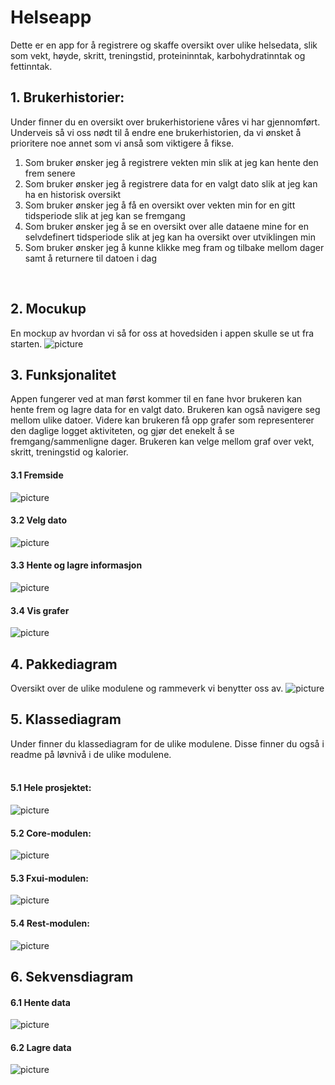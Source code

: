 # Helseapp
Dette er en app for å registrere og skaffe oversikt over ulike helsedata, 
slik som vekt, høyde,  skritt, treningstid, proteininntak, karbohydratinntak 
og fettinntak. 
<br/>


## 1. Brukerhistorier:
Under finner du en oversikt over brukerhistoriene våres vi har gjennomført. 
Underveis så vi oss nødt til å endre ene brukerhistorien, da vi ønsket å prioritere noe annet som vi anså som viktigere å fikse. 

1. Som bruker ønsker jeg å registrere vekten min slik at jeg kan hente den frem senere
2. Som bruker ønsker jeg å registrere data for en valgt dato slik at jeg kan ha en historisk oversikt
3. Som bruker ønsker jeg å få en oversikt over vekten min for en gitt tidsperiode slik at jeg kan se fremgang
4. Som bruker ønsker jeg å se en oversikt over alle dataene mine for en selvdefinert tidsperiode slik at jeg kan ha oversikt over utviklingen min
5. Som bruker ønsker jeg å kunne klikke meg fram og tilbake mellom dager samt å returnere til datoen i dag
<br/>


## 2. Mocukup
En mockup av hvordan vi så for oss at hovedsiden i appen skulle se ut fra starten. 
![picture](img/mockup_helseapp.jpg)
<br/>


## 3. Funksjonalitet
Appen fungerer ved at man først kommer til en fane hvor brukeren kan hente frem og lagre data for en valgt dato. 
Brukeren kan også navigere seg mellom ulike datoer. 
Videre kan brukeren få opp grafer som representerer den daglige logget aktiviteten, og gjør det enekelt å se fremgang/sammenligne dager. 
Brukeren kan velge mellom graf over vekt, skritt, treningstid og kalorier. 
<br/>


#### 3.1 Fremside
![picture](img/fremside.png)
<br/>


#### 3.2 Velg dato
![picture](img/velg_dato.png)
<br/>


#### 3.3 Hente og lagre informasjon
![picture](img/info.png)
<br/>


#### 3.4 Vis grafer
![picture](img/graf.png)
<br/>


## 4. Pakkediagram
Oversikt over de ulike modulene og rammeverk vi benytter oss av. 
![picture](img/pakkediagram.png)
<br/>


## 5. Klassediagram
Under finner du klassediagram for de ulike modulene. 
Disse finner du også i readme på løvnivå i de ulike modulene.  
<br/>


#### 5.1 Hele prosjektet:
![picture](img/klassediagram.png)
<br/>


#### 5.2 Core-modulen:
![picture](img/klassediagram_core.png)
<br/>


#### 5.3 Fxui-modulen:
![picture](img/klassediagram_GUI.png)
<br/>


#### 5.4 Rest-modulen:
![picture](img/klassediagram_rest.png)
<br/>


## 6. Sekvensdiagram

#### 6.1 Hente data
![picture](img/Sekvensdiagram_henteData.png)
<br/>


#### 6.2 Lagre data
![picture](img/Sekvensdiagram_lagreData.png)
<br/>
